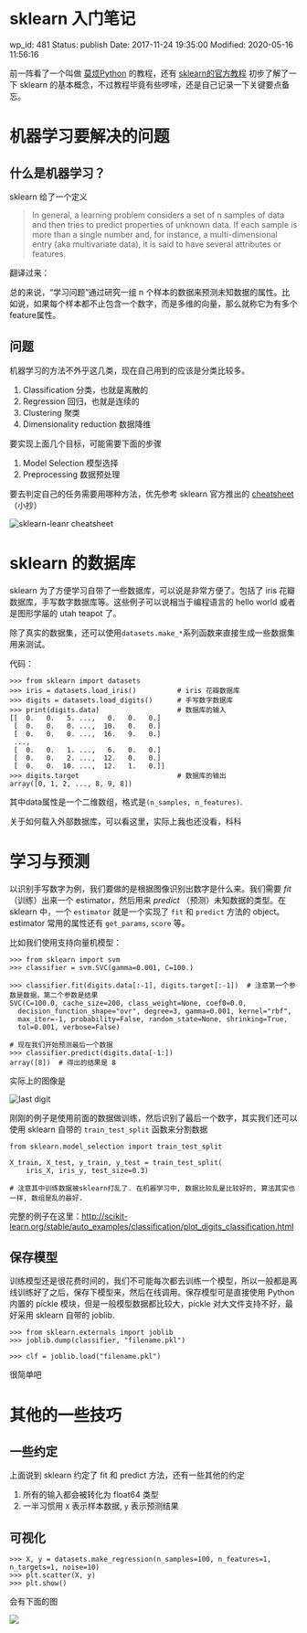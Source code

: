 # sklearn 入门笔记


wp_id: 481
Status: publish
Date: 2017-11-24 19:35:00
Modified: 2020-05-16 11:56:16


前一阵看了一个叫做 [莫烦Python][1] 的教程，还有 [sklearn的官方教程][2] 初步了解了一下 sklearn 的基本概念，不过教程毕竟有些啰嗦，还是自己记录一下关键要点备忘。

# 机器学习要解决的问题

## 什么是机器学习？

sklearn 给了一个定义

> In general, a learning problem considers a set of n samples of data and then tries to predict properties of unknown data. If each sample is more than a single number and, for instance, a multi-dimensional entry (aka multivariate data), it is said to have several attributes or features.

翻译过来：

总的来说，“学习问题”通过研究一组 n 个样本的数据来预测未知数据的属性。比如说，如果每个样本都不止包含一个数字，而是多维的向量，那么就称它为有多个feature属性。

## 问题

机器学习的方法不外乎这几类，现在自己用到的应该是分类比较多。

1. Classification 分类，也就是离散的
2. Regression 回归，也就是连续的
3. Clustering 聚类
4. Dimensionality reduction 数据降维

要实现上面几个目标，可能需要下面的步骤

1. Model Selection 模型选择
2. Preprocessing 数据预处理

要去判定自己的任务需要用哪种方法，优先参考 sklearn 官方推出的 [cheatsheet](http://scikit-learn.org/stable/tutorial/machine_learning_map/index.html)（小抄）

![sklearn-leanr cheatsheet](http://scikit-learn.org/stable/_static/ml_map.png)

# sklearn 的数据库

sklearn 为了方便学习自带了一些数据库，可以说是非常方便了。包括了 iris 花瓣数据库，手写数字数据库等。这些例子可以说相当于编程语言的 hello world 或者是图形学届的 utah teapot 了。

除了真实的数据集，还可以使用`datasets.make_*`系列函数来直接生成一些数据集用来测试。

代码：

```
>>> from sklearn import datasets
>>> iris = datasets.load_iris()          # iris 花瓣数据库
>>> digits = datasets.load_digits()      # 手写数字数据库
>>> print(digits.data)                   # 数据库的输入
[[  0.   0.   5. ...,   0.   0.   0.]
 [  0.   0.   0. ...,  10.   0.   0.]
 [  0.   0.   0. ...,  16.   9.   0.]
 ...,
 [  0.   0.   1. ...,   6.   0.   0.]
 [  0.   0.   2. ...,  12.   0.   0.]
 [  0.   0.  10. ...,  12.   1.   0.]]
>>> digits.target                        # 数据库的输出
array([0, 1, 2, ..., 8, 9, 8])
```

其中data属性是一个二维数组，格式是`(n_samples, n_features)`.

关于如何载入外部数据库，可以看这里，实际上我也还没看，科科

# 学习与预测

以识别手写数字为例，我们要做的是根据图像识别出数字是什么来。我们需要 *fit* （训练）出来一个 estimator，然后用来 *predict* （预测）未知数据的类型。在 sklearn 中，一个 `estimator` 就是一个实现了 `fit` 和 `predict` 方法的 object。estimator 常用的属性还有 `get_params`, `score` 等。

比如我们使用支持向量机模型：

```
>>> from sklearn import svm
>>> classifier = svm.SVC(gamma=0.001, C=100.)

>>> classifier.fit(digits.data[:-1], digits.target[:-1])  # 注意第一个参数是数据，第二个参数是结果
SVC(C=100.0, cache_size=200, class_weight=None, coef0=0.0,
  decision_function_shape="ovr", degree=3, gamma=0.001, kernel="rbf",
  max_iter=-1, probability=False, random_state=None, shrinking=True,
  tol=0.001, verbose=False)

# 现在我们开始预测最后一个数据
>>> classifier.predict(digits.data[-1:])
array([8])  # 得出的结果是 8

```

实际上的图像是

![last digit](http://scikit-learn.org/stable/_images/sphx_glr_plot_digits_last_image_001.png)

刚刚的例子是使用前面的数据做训练，然后识别了最后一个数字，其实我们还可以使用 sklearn 自带的 `train_test_split` 函数来分割数据

```
from sklearn.model_selection import train_test_split

X_train, X_test, y_train, y_test = train_test_split(
    iris_X, iris_y, test_size=0.3)

# 注意其中训练数据被sklearn打乱了. 在机器学习中, 数据比较乱是比较好的, 算法其实也一样, 数组是乱的最好.
```


完整的例子在这里：http://scikit-learn.org/stable/auto_examples/classification/plot_digits_classification.html

## 保存模型

训练模型还是很花费时间的，我们不可能每次都去训练一个模型，所以一般都是离线训练好了之后，保存下模型来，然后在线调用。保存模型可是直接使用 Python 内置的 pickle 模块，但是一般模型数据都比较大，pickle 对大文件支持不好，最好采用 sklearn 自带的 joblib.

```
>>> from sklearn.externals import joblib
>>> joblib.dump(classifier, "filename.pkl") 

>>> clf = joblib.load("filename.pkl") 
```

很简单吧

# 其他的一些技巧

## 一些约定

上面说到 sklearn 约定了 fit 和 predict 方法，还有一些其他的约定

1. 所有的输入都会被转化为 float64 类型
2. 一半习惯用 `X` 表示样本数据, `y` 表示预测结果

## 可视化

```
>>> X, y = datasets.make_regression(n_samples=100, n_features=1, n_targets=1, noise=10)
>>> plt.scatter(X, y)
>>> plt.show()
```

会有下面的图

![](https://morvanzhou.github.io/static/results/sklearn/2_3_3.png)

[1]: https://morvanzhou.github.io/tutorials/machine-learning/sklearn/1-1-why/
[2]: http://scikit-learn.org/stable/tutorial/basic/tutorial.html